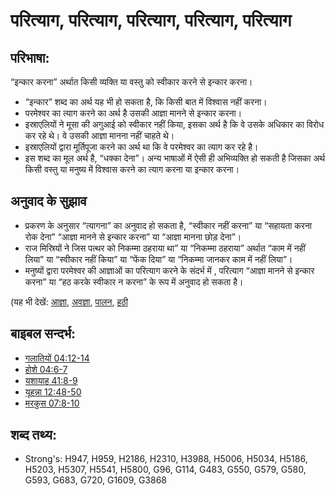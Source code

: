 # परित्याग, परित्याग, परित्याग, परित्याग, परित्याग #

## परिभाषा: ##

“इन्कार करना” अर्थात किसी व्यक्ति या वस्तु को स्वीकार करने से इन्कार करना।

* “इन्कार” शब्द का अर्थ यह भी हो सकता है, कि किसी बात में विश्वास नहीं करना।
* परमेश्वर का त्याग करने का अर्थ है उसकी आज्ञा मानने से इन्कार करना।
* इस्राएलियों ने मूसा की अगुआई को स्वीकार नहीं किया, इसका अर्थ है कि वे उसके अधिकार का विरोध कर रहे थे। वे उसकी आज्ञा मानना नहीं चाहते थे।
* इस्राएलियों द्वारा मूर्तिपूजा करने का अर्थ था कि वे परमेश्वर का त्याग कर रहे है।
* इस शब्द का मूल अर्थ है, “धक्का देना”। अन्य भाषाओं में ऐसी ही अभिव्यक्ति हो सकती है जिसका अर्थ किसी वस्तु या मनुष्य में विश्वास करने का त्याग करना या इन्कार करना।

## अनुवाद के सुझाव ##

* प्रकरण के अनुसार “त्यागना” का अनुवाद हो सकता है, “स्वीकार नहीं करना” या “सहायता करना रोक देना” “आज्ञा मानने से इन्कार करना” या “आज्ञा मानना छोड़ देना”।
* राज मिस्रियों ने जिस पत्थर को निकम्मा ठहराया था” या “निकम्मा ठहराया” अर्थात “काम में नहीं लिया” या “स्वीकार नहीं किया” या “फेंक दिया” या “निकम्मा जानकर काम में नहीं लिया”।
* मनुष्यों द्वारा परमेश्वर की आज्ञाओं का परित्याग करने के संदर्भ में , परित्याग “आज्ञा मानने से इन्कार करना” या “हठ करके स्वीकार न करना” के रूप में अनुवाद हो सकता है।

(यह भी देखें: [आज्ञा](../kt/command.md), [अवज्ञा](../other/disobey.md), [पालन](../other/obey.md), [हठी](../other/stiffnecked.md)

## बाइबल सन्दर्भ: ##

* [गलातियों 04:12-14](rc://hi/tn/help/gal/04/12)
* [होशे 04:6-7](rc://hi/tn/help/hos/04/06)
* [यशायाह 41:8-9](rc://hi/tn/help/isa/41/08)
* [यूहन्ना 12:48-50](rc://hi/tn/help/jhn/12/48)
* [मरकुस 07:8-10](rc://hi/tn/help/mrk/07/08)

## शब्द तथ्य: ##

* Strong's: H947, H959, H2186, H2310, H3988, H5006, H5034, H5186, H5203, H5307, H5541, H5800, G96, G114, G483, G550, G579, G580, G593, G683, G720, G1609, G3868
